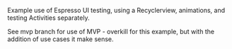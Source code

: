 Example use of Espresso UI testing, using a Recyclerview, animations, and testing Activities separately.

See mvp branch for use of MVP - overkill for this example, but with the addition of use cases it make sense.